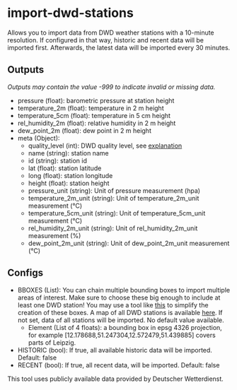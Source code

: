 # import-dwd-stations

Allows you to import data from DWD weather stations with a 10-minute resolution. If configured in that way, historic and recent data will be imported first.
Afterwards, the latest data will be imported every 30 minutes.

## Outputs
*Outputs may contain the value -999 to indicate invalid or missing data.*
* pressure (float): barometric pressure at station height
* temperature_2m (float): temperature in 2 m height
* temperature_5cm (float): temperature in 5 cm height
* rel_humidity_2m (float): relative humidity in 2 m height
* dew_point_2m (float): dew point in 2 m height
* meta (Object): 
  + quality_level (int): DWD quality level, see [explanation](https://www.dwd.de/DE/leistungen/klimadatendeutschland/qualitaetsniveau.html)
  + name (string): station name
  + id (string): station id
  + lat (float): station latitude
  + long (float): station longitude
  + height (float): station height
  + pressure_unit (string): Unit of pressure measurement (hpa)
  + temperature_2m_unit (string): Unit of temperature_2m_unit measurement (°C)
  + temperature_5cm_unit (string): Unit of temperature_5cm_unit measurement (°C)
  + rel_humidity_2m_unit (string): Unit of rel_humidity_2m_unit measurement (%)
  + dew_point_2m_unit (string): Unit of dew_point_2m_unit measurement (°C)

## Configs
 * BBOXES (List): You can chain multiple bounding boxes to import multiple areas of interest. Make sure to choose these big enough to include at least one DWD station!
   You may use a tool like [this](http://bboxfinder.com/#51.294988,12.319794,51.370066,12.456779) to simplify the creation of these boxes.
   A map of all DWD stations is available [here](https://www.dwd.de/DE/leistungen/klimadatendeutschland/mnetzkarten/messnetz_tu.pdf?__blob=publicationFile&v=12).
   If not set, data of all stations will be imported. No default value available.
   +  Element (List of 4 floats): a bounding box in epsg 4326 projection, for example [12.178688,51.247304,12.572479,51.439885] covers parts of Leipzig.
 * HISTORIC (bool): If true, all available historic data will be imported. Default: false
 * RECENT (bool): If true, all recent data, will be imported. Default: false

This tool uses publicly available data provided by Deutscher Wetterdienst.
